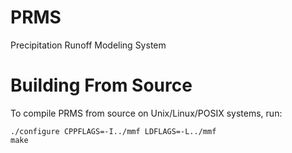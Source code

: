 # PRMS
Precipitation Runoff Modeling System

# Building From Source
To compile PRMS from source on Unix/Linux/POSIX systems, run:

```
./configure CPPFLAGS=-I../mmf LDFLAGS=-L../mmf
make
```
